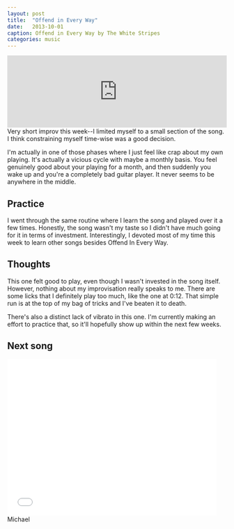 ```yaml
---
layout: post
title:  "Offend in Every Way"
date:   2013-10-01
caption: Offend in Every Way by The White Stripes
categories: music
---
```

<iframe width="100%" height="166" scrolling="no" frameborder="no" src="https://w.soundcloud.com/player/?url=http%3A%2F%2Fapi.soundcloud.com%2Ftracks%2F113279070"></iframe>
Very short improv this week--I limited myself to a small section of the song. I think constraining myself time-wise was a good decision.

I'm actually in one of those phases where I just feel like crap about my own playing. It's actually a vicious cycle with maybe a monthly basis. You feel genuinely good about your playing for a month, and then suddenly you wake up and you're a completely bad guitar player. It never seems to be anywhere in the middle.  

## Practice  
I went through the same routine where I learn the song and played over it a few times. Honestly, the song wasn't my taste so I didn't have much going for it in terms of investment. Interestingly, I devoted most of my time this week to learn other songs besides Offend In Every Way.  

## Thoughts  
This one felt good to play, even though I wasn't invested in the song itself. However, nothing about my improvisation really speaks to me. There are some licks that I definitely play too much, like the one at 0:12. That simple run is at the top of my bag of tricks and I've beaten it to death.  

There's also a distinct lack of vibrato in this one. I'm currently making an effort to practice that, so it'll hopefully show up within the next few weeks.

## Next song  
<iframe width="480" height="360" src="//www.youtube.com/embed/tIdIqbv7SPo" frameborder="0" allowfullscreen></iframe>  
Michael